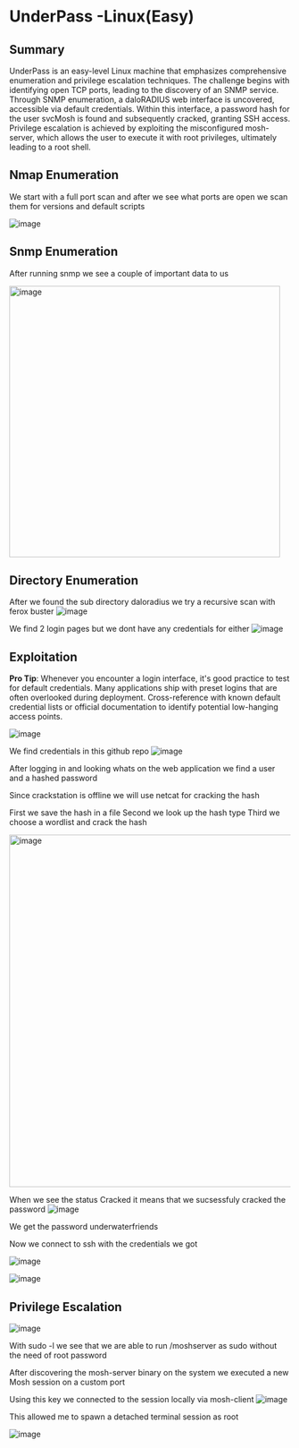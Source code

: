 # UnderPass -Linux(Easy)

## Summary
UnderPass is an easy-level Linux machine that emphasizes comprehensive enumeration and privilege escalation techniques. The challenge begins with identifying open TCP ports, leading to the discovery of an SNMP service. Through SNMP enumeration, a daloRADIUS web interface is uncovered, accessible via default credentials. Within this interface, a password hash for the user svcMosh is found and subsequently cracked, granting SSH access. Privilege escalation is achieved by exploiting the misconfigured mosh-server, which allows the user to execute it with root privileges, ultimately leading to a root shell.

## Nmap Enumeration
We start with a full port scan and after we see what ports are open we scan them for versions and default scripts

![image](https://github.com/user-attachments/assets/956216aa-7af6-43b9-8b95-b672a92411a6)

## Snmp Enumeration
After running snmp we see a couple of important data to us

<img width="485" alt="image" src="https://github.com/user-attachments/assets/1cb24882-15f9-4e9b-bd0c-e381f40a51ee" />


## Directory Enumeration

After we found the sub directory daloradius we try a recursive scan with ferox buster
![image](https://github.com/user-attachments/assets/b87beb8a-0c49-46a2-af37-fac4e3142c2a)

We find 2 login pages but we dont have any credentials for either
![image](https://github.com/user-attachments/assets/0a36b9bd-7af5-4b25-9c9a-50ff71f325f6)

## Exploitation

**Pro Tip**: Whenever you encounter a login interface, it's good practice to test for default credentials. Many applications ship with preset logins that are often overlooked during deployment. Cross-reference with known default credential lists or official documentation to identify potential low-hanging access points.

![image](https://github.com/user-attachments/assets/0cd7ad4c-da00-4c2f-a777-4a5b464e355a)

We find credentials in this github repo
![image](https://github.com/user-attachments/assets/e0ac235c-8d5d-491c-9af2-a4925887c3f7)

After logging in and looking whats on the web application we find a user and a hashed password 

Since crackstation is offline we will use netcat for cracking the hash

First we save the hash in a file 
Second we look up the hash type
Third we choose a wordlist and crack the hash

<img width="630" alt="image" src="https://github.com/user-attachments/assets/76d53901-5b61-4fd9-9907-7747a0f57212" />

When we see the status Cracked it means that we sucsessfuly cracked the password
![image](https://github.com/user-attachments/assets/1d455c01-6b30-43e8-8c5c-2baffc5112a4)

We get the password underwaterfriends

Now we connect to ssh with the credentials we got

![image](https://github.com/user-attachments/assets/832b1a0d-c177-477f-a130-6879501dc97a)

![image](https://github.com/user-attachments/assets/364ca2c6-a988-4c91-b757-8513ddf916ed)


## Privilege Escalation

![image](https://github.com/user-attachments/assets/7facda64-f8b0-49ba-9f3f-83c9989848dd)

With sudo -l we see that we are able to run /moshserver as sudo without the need of root password

After discovering the mosh-server binary on the system we executed a new Mosh session on a custom port

Using this key we connected to the session locally via mosh-client
![image](https://github.com/user-attachments/assets/7f583f2e-bb15-42ed-82d9-b9eda8a94b78)

This allowed me to spawn a detached terminal session as root

![image](https://github.com/user-attachments/assets/69b4b3e1-654f-48e3-83a8-0496a26f7775)


